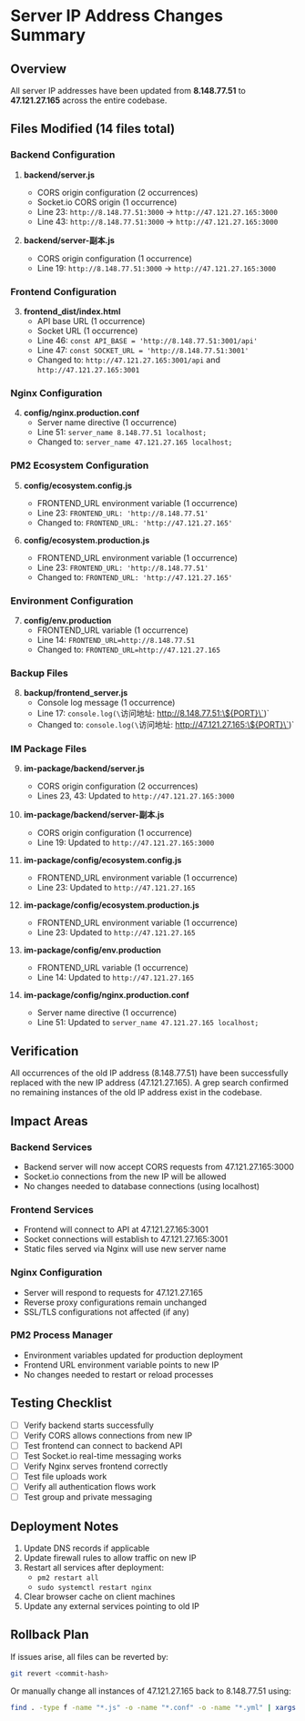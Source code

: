 # Server IP Address Changes Summary

## Overview
All server IP addresses have been updated from **8.148.77.51** to **47.121.27.165** across the entire codebase.

## Files Modified (14 files total)

### Backend Configuration
1. **backend/server.js**
   - CORS origin configuration (2 occurrences)
   - Socket.io CORS origin (1 occurrence)
   - Line 23: `http://8.148.77.51:3000` → `http://47.121.27.165:3000`
   - Line 43: `http://8.148.77.51:3000` → `http://47.121.27.165:3000`

2. **backend/server-副本.js**
   - CORS origin configuration (1 occurrence)
   - Line 19: `http://8.148.77.51:3000` → `http://47.121.27.165:3000`

### Frontend Configuration
3. **frontend_dist/index.html**
   - API base URL (1 occurrence)
   - Socket URL (1 occurrence)
   - Line 46: `const API_BASE = 'http://8.148.77.51:3001/api'`
   - Line 47: `const SOCKET_URL = 'http://8.148.77.51:3001'`
   - Changed to: `http://47.121.27.165:3001/api` and `http://47.121.27.165:3001`

### Nginx Configuration
4. **config/nginx.production.conf**
   - Server name directive (1 occurrence)
   - Line 51: `server_name 8.148.77.51 localhost;`
   - Changed to: `server_name 47.121.27.165 localhost;`

### PM2 Ecosystem Configuration
5. **config/ecosystem.config.js**
   - FRONTEND_URL environment variable (1 occurrence)
   - Line 23: `FRONTEND_URL: 'http://8.148.77.51'`
   - Changed to: `FRONTEND_URL: 'http://47.121.27.165'`

6. **config/ecosystem.production.js**
   - FRONTEND_URL environment variable (1 occurrence)
   - Line 23: `FRONTEND_URL: 'http://8.148.77.51'`
   - Changed to: `FRONTEND_URL: 'http://47.121.27.165'`

### Environment Configuration
7. **config/env.production**
   - FRONTEND_URL variable (1 occurrence)
   - Line 14: `FRONTEND_URL=http://8.148.77.51`
   - Changed to: `FRONTEND_URL=http://47.121.27.165`

### Backup Files
8. **backup/frontend_server.js**
   - Console log message (1 occurrence)
   - Line 17: `console.log(\`访问地址: http://8.148.77.51:\${PORT}\`)`
   - Changed to: `console.log(\`访问地址: http://47.121.27.165:\${PORT}\`)`

### IM Package Files
9. **im-package/backend/server.js**
   - CORS origin configuration (2 occurrences)
   - Lines 23, 43: Updated to `http://47.121.27.165:3000`

10. **im-package/backend/server-副本.js**
    - CORS origin configuration (1 occurrence)
    - Line 19: Updated to `http://47.121.27.165:3000`

11. **im-package/config/ecosystem.config.js**
    - FRONTEND_URL environment variable (1 occurrence)
    - Line 23: Updated to `http://47.121.27.165`

12. **im-package/config/ecosystem.production.js**
    - FRONTEND_URL environment variable (1 occurrence)
    - Line 23: Updated to `http://47.121.27.165`

13. **im-package/config/env.production**
    - FRONTEND_URL variable (1 occurrence)
    - Line 14: Updated to `http://47.121.27.165`

14. **im-package/config/nginx.production.conf**
    - Server name directive (1 occurrence)
    - Line 51: Updated to `server_name 47.121.27.165 localhost;`

## Verification
All occurrences of the old IP address (8.148.77.51) have been successfully replaced with the new IP address (47.121.27.165). A grep search confirmed no remaining instances of the old IP address exist in the codebase.

## Impact Areas

### Backend Services
- Backend server will now accept CORS requests from 47.121.27.165:3000
- Socket.io connections from the new IP will be allowed
- No changes needed to database connections (using localhost)

### Frontend Services
- Frontend will connect to API at 47.121.27.165:3001
- Socket connections will establish to 47.121.27.165:3001
- Static files served via Nginx will use new server name

### Nginx Configuration
- Server will respond to requests for 47.121.27.165
- Reverse proxy configurations remain unchanged
- SSL/TLS configurations not affected (if any)

### PM2 Process Manager
- Environment variables updated for production deployment
- Frontend URL environment variable points to new IP
- No changes needed to restart or reload processes

## Testing Checklist
- [ ] Verify backend starts successfully
- [ ] Verify CORS allows connections from new IP
- [ ] Test frontend can connect to backend API
- [ ] Test Socket.io real-time messaging works
- [ ] Verify Nginx serves frontend correctly
- [ ] Test file uploads work
- [ ] Verify all authentication flows work
- [ ] Test group and private messaging

## Deployment Notes
1. Update DNS records if applicable
2. Update firewall rules to allow traffic on new IP
3. Restart all services after deployment:
   - `pm2 restart all`
   - `sudo systemctl restart nginx`
4. Clear browser cache on client machines
5. Update any external services pointing to old IP

## Rollback Plan
If issues arise, all files can be reverted by:
```bash
git revert <commit-hash>
```
Or manually change all instances of 47.121.27.165 back to 8.148.77.51 using:
```bash
find . -type f -name "*.js" -o -name "*.conf" -o -name "*.yml" | xargs sed -i 's/47.121.27.165/8.148.77.51/g'
```
